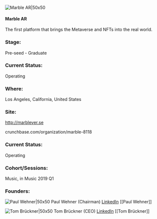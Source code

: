

![Marble AR|50x50](https://apimg.techstars.com/connect/images/image_files/5e4ecd5fa36c115609000098/original/google.play.png)

#### Marble AR
The first platform that brings the Metaverse and NFTs into the real world.

### Stage: 
Pre-seed - Graduate 

### Current Status: 
Operating

### Where:
Los Angeles, California, United States

### Site:
http://marblever.se



crunchbase.com/organization/marble-8118

### Current Status: 
Operating

### Cohort/Sessions: 
Music, in Music 2019 Q1

### Founders: 

![Paul Wehner|50x50](https://s3.amazonaws.com/techstars/default-user-avatar@2x.png) Paul Wehner (Chairman) [LinkedIn](https://linkedin.com/in/paulme) [[Paul Wehner]]

![Tom Brückner|50x50](https://apimg.techstars.com/connect/images/image_files/5c40e01634a60d069900000f/original/tom.brueckner.photo.600x600.jpg) Tom Brückner (CEO) [LinkedIn](https://linkedin.com/in/brueckner) [[Tom Brückner]]


